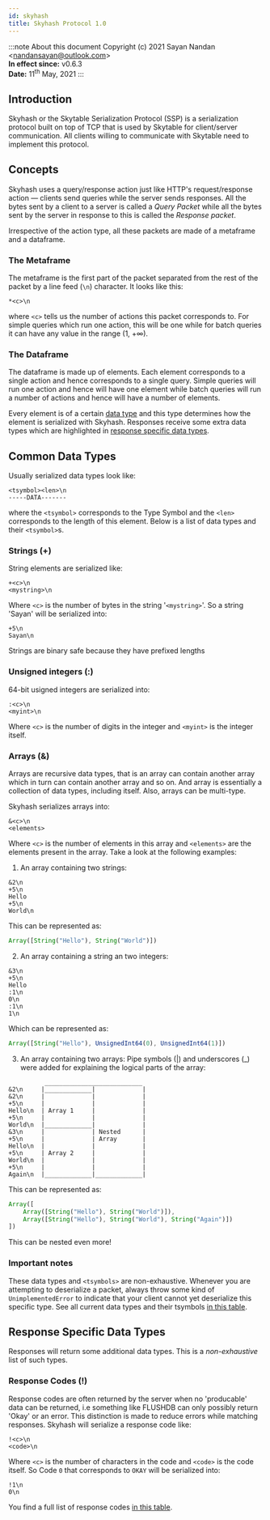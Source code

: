 ```yaml
---
id: skyhash
title: Skyhash Protocol 1.0
---
```

:::note About this document
Copyright (c) 2021 Sayan Nandan &lt;nandansayan@outlook.com&gt;  
**In effect since:** v0.6.3  
**Date:** 11<sup>th</sup> May, 2021
:::

## Introduction

Skyhash or the Skytable Serialization Protocol (SSP) is a serialization protocol built on top of TCP that is
used by Skytable for client/server communication. All clients willing to communicate with Skytable need to implement this protocol.

## Concepts

Skyhash uses a query/response action just like HTTP's request/response action &mdash; 
clients send queries while the server sends responses. All the bytes sent by a client to a server is called a _Query Packet_ while all the bytes sent by the server in response to this is called the _Response packet_.

Irrespective of the action type, all these packets are made of a metaframe and a dataframe.

### The Metaframe
The metaframe is the first part of the packet separated from the rest of the packet by a line feed (`\n`) character. It looks like
this:
```
*<c>\n
```
where `<c>` tells us the number of actions this packet corresponds to. For simple queries which run one action, this will be one while for batch queries it can have any value in the range (1, +∞).

### The Dataframe
The dataframe is made up of elements. Each element corresponds to
a single action and hence corresponds to a single query. Simple queries will run one action and hence will have one element while batch queries will run a number of actions and hence will have a number of elements.

Every element is of a certain [data type](#common-data-types) and this type determines how the element is serialized with Skyhash. Responses receive some extra data types which are
highlighted in [response specific data types](#response-specific-data-types).

## Common Data Types

Usually serialized data types look like:
```
<tsymbol><len>\n
-----DATA-------
```
where the `<tsymbol>` corresponds to the Type Symbol and the `<len>` corresponds to the length of
this element. Below is a list of data types and their `<tsymbol>`s.

### Strings (+)
String elements are serialized like:
```
+<c>\n
<mystring>\n
```
Where `<c>` is the number of bytes in the string '`<mystring>`'.
So a string 'Sayan' will be serialized into:
```
+5\n
Sayan\n
```

Strings are binary safe because they have prefixed lengths

### Unsigned integers (:)

64-bit usigned integers are serialized into:
```
:<c>\n
<myint>\n
```
Where `<c>` is the number of digits in the integer and `<myint>` is the integer itself.

### Arrays (&)

Arrays are recursive data types, that is an array can contain another array which in turn can contain another array and so on. And array is essentially a collection of data types, including itself. Also, arrays can be multi-type.

Skyhash serializes arrays into:
```
&<c>\n
<elements>
```
Where `<c>` is the number of elements in this array and `<elements>` are the elements present in the array. Take a look at the following examples:

1. An array containing two strings:
```
&2\n
+5\n
Hello
+5\n
World\n
```
This can be represented as:
```js
Array([String("Hello"), String("World")])
```
2. An array containing a string an two integers:
```
&3\n
+5\n
Hello
:1\n
0\n
:1\n
1\n
```
Which can be represented as:
```js
Array([String("Hello"), UnsignedInt64(0), UnsignedInt64(1)])
```
3. An array containing two arrays:
Pipe symbols (|) and underscores (_) were added for explaining the logical parts of the array:

```
          ___________________________
&2\n     |_____________|             |
&2\n     |             |             |
+5\n     |             |             |
Hello\n  | Array 1     |             |
+5\n     |             |             |
World\n  |_____________|             |
&3\n     |             | Nested      |
+5\n     |             | Array       |
Hello\n  |             |             |
+5\n     | Array 2     |             |
World\n  |             |             |
+5\n     |             |             |
Again\n  |_____________|_____________|
```

This can be represented as:
```js
Array([
    Array([String("Hello"), String("World")]),
    Array([String("Hello"), String("World"), String("Again")])
])
```
This can be nested even more!


### Important notes

These data types and `<tsymbols>` are non-exhaustive. Whenever you are attempting to deserialize a packet, always throw some kind of `UnimplementedError` to indicate that your client cannot yet deserialize this specific type. See all current data types and their tsymbols [in this table](data-types).

## Response Specific Data Types

Responses will return some additional data types. This is a _non-exhaustive_ list of such types.

### Response Codes (!)

Response codes are often returned by the server when no 
'producable' data can be returned, i.e something like FLUSHDB can only possibly return 'Okay' or an error. This distinction
is made to reduce errors while matching responses. Skyhash will serialize a response code like:
```
!<c>\n
<code>\n
```
Where `<c>` is the number of characters in the code and `<code>` is the code itself. So Code `0` that corresponds to `OKAY` will be serialized into:
```
!1\n
0\n
```

You find a full list of response codes [in this table](response-codes).